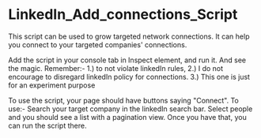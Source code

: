 # LinkedIn_Add_connections_Script
This script can be used to grow targeted network connections. It can help you connect to your targeted companies' connections. 

Add the script in your console tab in Inspect element, and run it. And see the magic.
Remember:- 
1.) to not violate linkedIn rules, 
2.) I do not encourage to disregard linkedIn policy for connections.
3.) This one is just for an experiment purpose

To use the script, your page should have buttons saying "Connect". 
To use:- Search your target company in the linkedIn search bar. Select people and you should see a list with a pagination view.
Once you have that, you can run the script there.
